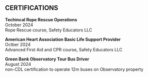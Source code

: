 ## CERTIFICATIONS
**Techincal Rope Rescue Operations**\
October 2024\
Rope Rescue course, Safety Educators LLC

**American Heart Association Basic Life Support Provider**\
Octber 2024\
Advanced First Aid and CPR course, Safety Educators LLC

**Green Bank Observatory Tour Bus Driver**\
August 2024\
non-CDL certification to operate 12m buses on Observatory property
